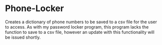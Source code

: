 # Phone-Locker
Creates a dictionary of phone numbers to be saved to a csv file for the user to access.
As with my password locker program, this program lacks the function to save to a csv file, however an update with this functionality will be issued shortly. 

